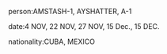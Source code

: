 person:AMSTASH-1, AYSHATTER, A-1

date:4 NOV, 22 NOV, 27 NOV, 15 Dec., 15 DEC.

nationality:CUBA, MEXICO

